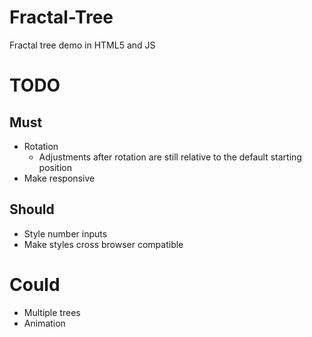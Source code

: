 # Fractal-Tree

Fractal tree demo in HTML5 and JS

# TODO

## Must

- Rotation
  - Adjustments after rotation are still relative to the default starting position
- Make responsive

## Should

- Style number inputs
- Make styles cross browser compatible

# Could

- Multiple trees
- Animation
